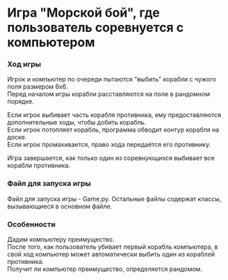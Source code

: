 # **Игра "Морской бой", где пользователь соревнуется с компьютером**  
  
### Ход игры  
Игрок и компьютер по очереди пытаются "выбить" корабли с чужого поля размером 6х6.  
Перед началом игры корабли расставляются на поле в рандомном порядке.  
  
Если игрок выбивает часть корабля противника, ему предоставляются дополнительные ходы, чтобы добить корабль.  
Если игрок потопляет корабль, программа обводит контур корабля на доске.  
Если игрок промахивается, право хода передаётся его противнику.
  
Игра завершается, как только один из соревнующихся выбивает все корабли противника.  
 
### Файл для запуска игры  
Файл для запуска игры - Game.py. Остальные файлы содержат классы, вызывающиеся в основном файле.  
  
  
### Особенности  
Дадим компьютеру преимущество.  
После того, как пользователь убивает первый корабль компьютера, в свой ход компьютер может автоматически выбить один из кораблей противника.  
Получит ли компьютер преимущество, определяется рандомом.
